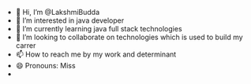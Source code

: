 - 👋 Hi, I’m @LakshmiBudda
- 👀 I’m interested in java developer
- 🌱 I’m currently learning java full stack technologies
- 💞️ I’m looking to collaborate on technologies which is used to build my carrer
- 📫 How to reach me by my work and determinant
- 😄 Pronouns: Miss 
- 

<!---
LakshmiBudda/LakshmiBudda is a ✨ special ✨ repository because its `README.md` (this file) appears on your GitHub profile.
You can click the Preview link to take a look at your changes.
--->
